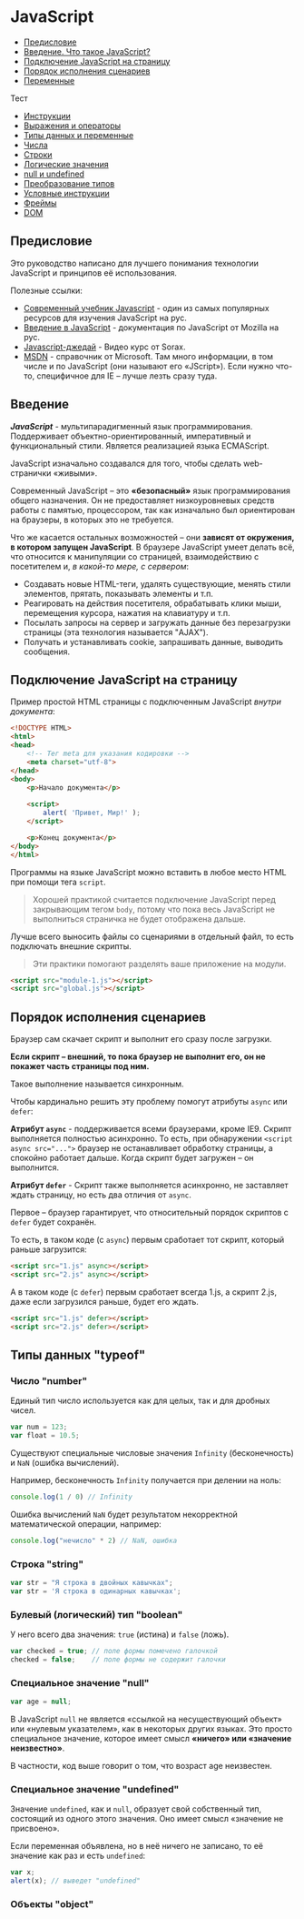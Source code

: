 # JavaScript

- [Предисловие]()
- [Введение. Что такое JavaScript?]()
- [Подключение JavaScript на страницу]()
- [Порядок исполнения сценариев]()
- [Переменные]()

Тест
- [Инструкции]()
- [Выражения и операторы]()
- [Типы данных и переменные]()
- [Числа]()
- [Строки]()
- [Логические значения]()
- [null и undefined]()
- [Преобразование типов]()
- [Условные инструкции]()
- [Фреймы]()
- [DOM]()

## Предисловие

Это руководство написано для лучшего понимания технологии JavaScript и принципов её использования.

Полезные ссылки:
- [Современный учебник Javascript](http://learn.javascript.ru/) - один из самых популярных ресурсов для изучения JavaScript на рус.
- [Введение в JavaScript](https://developer.mozilla.org/ru/docs/Web/JavaScript/Guide/Введение_в_JavaScript) - документация по JavaScript от Mozilla на рус.
- [Javascript-джедай](https://www.youtube.com/watch?v=H6G63NKRSi8&list=PL363QX7S8MfSxcHzvkNEqMYbOyhLeWwem) - Видео курс от Sorax.
- [MSDN](http://msdn.microsoft.com/) - справочник от Microsoft. Там много информации, в том числе и по JavaScript (они называют его «JScript»). Если нужно что-то, специфичное для IE – лучше лезть сразу туда.

## Введение

***JavaScript*** -  мультипарадигменный язык программирования. Поддерживает объектно-ориентированный, императивный и функциональный стили. Является реализацией языка ECMAScript.

JavaScript изначально создавался для того, чтобы сделать web-странички «живыми».

Современный JavaScript – это **«безопасный»** язык программирования общего назначения. Он не предоставляет низкоуровневых средств работы с памятью, процессором, так как изначально был ориентирован на браузеры, в которых это не требуется.

Что же касается остальных возможностей – они **зависят от окружения, в котором запущен JavaScript**. В браузере JavaScript умеет делать всё, что относится к манипуляции со страницей, взаимодействию с посетителем и, _в какой-то мере, с сервером_:

- Создавать новые HTML-теги, удалять существующие, менять стили элементов, прятать, показывать элементы и т.п.
- Реагировать на действия посетителя, обрабатывать клики мыши, перемещения курсора, нажатия на клавиатуру и т.п.
- Посылать запросы на сервер и загружать данные без перезагрузки страницы (эта технология называется "AJAX").
- Получать и устанавливать cookie, запрашивать данные, выводить сообщения.

## Подключение JavaScript на страницу

Пример простой HTML страницы с подключенным JavaScript _внутри документа_:

```html
<!DOCTYPE HTML>
<html>
<head>
    <!-- Тег meta для указания кодировки -->
    <meta charset="utf-8">
</head>
<body>
    <p>Начало документа</p>
    
    <script>
        alert( 'Привет, Мир!' );
    </script>

    <p>Конец документа</p>
</body>
</html>
```

Программы на языке JavaScript можно вставить в любое место HTML при помощи тега `script`.

> Хорошей практикой считается подключение JavaScript перед закрывающим тегом `body`, потому что пока весь JavaScript не выполниться страничка не будет отображена дальше.

Лучше всего выносить файлы со сценариями в отдельный файл, то есть подключать внешние скрипты.

> Эти практики помогают разделять ваше приложение на модули.

```html
<script src="module-1.js"></script>
<script src="global.js"></script>
```

## Порядок исполнения сценариев

Браузер сам скачает скрипт и выполнит его сразу после загрузки.

**Если скрипт – внешний, то пока браузер не выполнит его, он не покажет часть страницы под ним.**

Такое выполнение называется синхронным.

Чтобы кардинально решить эту проблему помогут атрибуты `async` или `defer`:

**Атрибут `async`** - поддерживается всеми браузерами, кроме IE9. Скрипт выполняется полностью асинхронно. То есть, при обнаружении `<script async src="...">` браузер не останавливает обработку страницы, а спокойно работает дальше. Когда скрипт будет загружен – он выполнится.

**Атрибут `defer`** - Скрипт также выполняется асинхронно, не заставляет ждать страницу, но есть два отличия от `async`.

Первое – браузер гарантирует, что относительный порядок скриптов с `defer` будет сохранён.

То есть, в таком коде (с `async`) первым сработает тот скрипт, который раньше загрузится:

```html
<script src="1.js" async></script>
<script src="2.js" async></script>
```

А в таком коде (с `defer`) первым сработает всегда 1.js, а скрипт 2.js, даже если загрузился раньше, будет его ждать.

```html
<script src="1.js" defer></script>
<script src="2.js" defer></script>
```

## Типы данных "typeof"
### Число "number"

Единый тип число используется как для целых, так и для дробных чисел.

```javascript
var num = 123;
var float = 10.5;
```

Существуют специальные числовые значения `Infinity` (бесконечность) и `NaN` (ошибка вычислений).

Например, бесконечность `Infinity` получается при делении на ноль:

```javascript
console.log(1 / 0) // Infinity
```

Ошибка вычислений `NaN` будет результатом некорректной математической операции, например:

```javascript
console.log("нечисло" * 2) // NaN, ошибка
```

### Строка "string"

```javascript
var str = "Я строка в двойных кавычках";
var str = 'Я строка в одинарных кавычках';
```

### Булевый (логический) тип "boolean"

У него всего два значения: `true` (истина) и `false` (ложь).

```javascript
var checked = true; // поле формы помечено галочкой
checked = false;    // поле формы не содержит галочки
```

### Специальное значение "null"

```javascript
var age = null;
```

В JavaScript `null` не является «ссылкой на несуществующий объект» или «нулевым указателем», как в некоторых других языках. Это просто специальное значение, которое имеет смысл **«ничего» или «значение неизвестно»**.

В частности, код выше говорит о том, что возраст age неизвестен.

### Специальное значение "undefined"

Значение `undefined`, как и `null`, образует свой собственный тип, состоящий из одного этого значения. Оно имеет смысл «значение не присвоено».

Если переменная объявлена, но в неё ничего не записано, то её значение как раз и есть `undefined`:

```javascript
var x;
alert(x); // выведет "undefined"
```

### Объекты "object"
